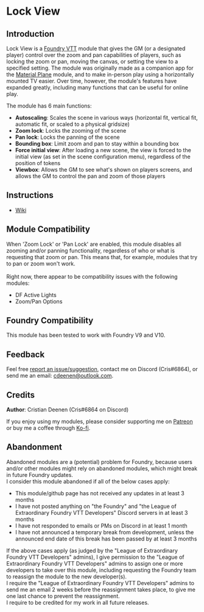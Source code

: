 # Lock View
## Introduction

Lock View is a [Foundry VTT](https://foundryvtt.com/) module that gives the GM (or a designated player) control over the zoom and pan capabilities of players, such as locking the zoom or pan, moving the canvas, or setting the view to a specified setting.
The module was originally made as a companion app for the [Material Plane](https://github.com/CDeenen/MaterialPlane) module, and to make in-person play using a horizontally mounted TV easier.
Over time, however, the module's features have expanded greatly, including many functions that can be useful for online play.

The module has 6 main functions:
* **Autoscaling**: Scales the scene in various ways (horizontal fit, vertical fit, automatic fit, or scaled to a physical gridsize)
* **Zoom lock**: Locks the zooming of the scene
* **Pan lock**: Locks the panning of the scene
* **Bounding box**: Limit zoom and pan to stay within a bounding box
* **Force initial view**: After loading a new scene, the view is forced to the initial view (as set in the scene configuration menu), regardless of the position of tokens
* **Viewbox**: Allows the GM to see what's shown on players screens, and allows the GM to control the pan and zoom of those players

## Instructions
* [Wiki](https://github.com/CDeenen/LockView/wiki)

## Module Compatibility
When 'Zoom Lock' or 'Pan Lock' are enabled, this module disables all zooming and/or panning functionality, regardless of who or what is requesting that zoom or pan. This means that, for example, modules that try to pan or zoom won't work. <br>
<br>
Right now, there appear to be compatibility issues with the following modules:
* DF Active Lights
* Zoom/Pan Options

## Foundry Compatibility
This module has been tested to work with Foundry V9 and V10.

## Feedback
Feel free [report an issue/suggestion](https://github.com/CDeenen/LockView/issues), contact me on Discord (Cris#6864), or send me an email: cdeenen@outlook.com.

## Credits
**Author**: Cristian Deenen (Cris#6864 on Discord)

If you enjoy using my modules, please consider supporting me on [Patreon](https://www.patreon.com/materialfoundry) or buy me a coffee through [Ko-fi](https://ko-fi.com/materialfoundry). 

## Abandonment
Abandoned modules are a (potential) problem for Foundry, because users and/or other modules might rely on abandoned modules, which might break in future Foundry updates.<br>
I consider this module abandoned if all of the below cases apply:
* This module/github page has not received any updates in at least 3 months
* I have not posted anything on "the Foundry" and "the League of Extraordinary Foundry VTT Developers" Discord servers in at least 3 months
* I have not responded to emails or PMs on Discord in at least 1 month
* I have not announced a temporary break from development, unless the announced end date of this break has been passed by at least 3 months

If the above cases apply (as judged by the "League of Extraordinary Foundry VTT Developers" admins), I give permission to the "League of Extraordinary Foundry VTT Developers" admins to assign one or more developers to take over this module, including requesting the Foundry team to reassign the module to the new developer(s).<br>
I require the "League of Extraordinary Foundry VTT Developers" admins to send me an email 2 weeks before the reassignment takes place, to give me one last chance to prevent the reassignment.<br>
I require to be credited for my work in all future releases. 
